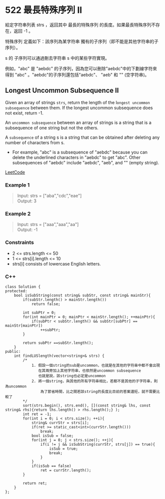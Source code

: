 # 522  最長特殊序列 II

給定字符串列表 strs ，返回其中 最長的特殊序列 的長度。如果最長特殊序列不存在，返回 -1 。

特殊序列 定義如下：該序列為某字符串 獨有的子序列（即不能是其他字符串的子序列）。

 s 的 子序列可以通過刪去字符串 s 中的某些字符實現。

例如，"abc" 是 "aebdc" 的子序列，因為您可以刪除"aebdc"中的下劃線字符來得到 "abc" 。"aebdc"的子序列還包括"aebdc"、 "aeb" 和 "" (空字符串)。

##  Longest Uncommon Subsequence II

Given an array of strings `strs`, return the length of the l`ongest uncommon subsequence` between them. If the longest uncommon subsequence does not exist, return -1.

An `uncommon subsequence` between an array of strings is a string that is a subsequence of one string but not the others.

A `subsequence` of a string s is a string that can be obtained after deleting any number of characters from s.

* For example, "abc" is a subsequence of "aebdc" because you can delete the underlined characters in "aebdc" to get "abc". Other subsequences of "aebdc" include "aebdc", "aeb", and "" (empty string).


[LeetCode](https://leetcode.cn/problems/longest-uncommon-subsequence-ii/)

### Example 1

>Input: strs = ["aba","cdc","eae"]  
Output: 3    

### Example 2

>Input: strs = ["aaa","aaa","aa"]  
Output: -1  


### Constraints

* 2 <= strs.length <= 50
* 1 <= strs[i].length <= 10
* strs[i] consists of lowercase English letters.

### C++ 

```
class Solution {
protected:
    bool isSubString(const string& subStr, const string& mainStr){
        if(subStr.length() > mainStr.length())
            return false;
        
        int subPtr = 0; 
        for(int mainPtr = 0; mainPtr < mainStr.length(); ++mainPtr){
            if(subPtr < subStr.length() && subStr[subPtr] == mainStr[mainPtr])
                ++subPtr;
        }

        return subPtr ==subStr.length();
    }
public:
    int findLUSlength(vector<string>& strs) {
        /*
            1. 假設一個string的sub是uncommon，也就是在其他的字符串中都不會出現
               在其兩旁加上其他字符串，也依然是uncommon subsequence
               也就是說，該string也必定是uncommon
            2. 將一個string，與其他的所有字符串相比，若都不是其他的子字符串，則為uncommon
                為了節省時間，比之間若該string的長度比目前的答案還短，就不需要比較了
        */
        sort(strs.begin(), strs.end(), [](const string& lhs, const string& rhs){return lhs.length() > rhs.length();} );
        int ret = -1;
        for(int i = 0; i < strs.size(); ++i){
            string& currStr = strs[i];
            if(ret >= static_cast<int>(currStr.length()))
                break;
            bool isSub = false;
            for(int j = 0; j < strs.size(); ++j){
                if(i != j && isSubString(currStr, strs[j]) == true){
                    isSub = true;
                    break;
                }
            }
            if(isSub == false)
                ret = currStr.length();
        }

        return ret;
    }
};
```